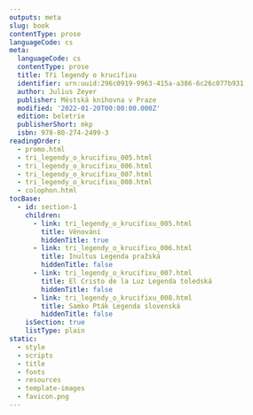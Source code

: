 ```yaml
---
outputs: meta
slug: book
contentType: prose
languageCode: cs
meta:
  languageCode: cs
  contentType: prose
  title: Tři legendy o krucifixu
  identifier: urn:uuid:296c0919-9963-415a-a386-6c26c077b931
  author: Julius Zeyer
  publisher: Městská knihovna v Praze
  modified: '2022-01-20T00:00:00.000Z'
  edition: beletrie
  publisherShort: mkp
  isbn: 978-80-274-2499-3
readingOrder:
  - promo.html
  - tri_legendy_o_krucifixu_005.html
  - tri_legendy_o_krucifixu_006.html
  - tri_legendy_o_krucifixu_007.html
  - tri_legendy_o_krucifixu_008.html
  - colophon.html
tocBase:
  - id: section-1
    children:
      - link: tri_legendy_o_krucifixu_005.html
        title: Věnování
        hiddenTitle: true
      - link: tri_legendy_o_krucifixu_006.html
        title: Inultus Legenda pražská
        hiddenTitle: false
      - link: tri_legendy_o_krucifixu_007.html
        title: El Cristo de la Luz Legenda toledská
        hiddenTitle: false
      - link: tri_legendy_o_krucifixu_008.html
        title: Samko Pták Legenda slovenská
        hiddenTitle: false
    isSection: true
    listType: plain
static:
  - style
  - scripts
  - title
  - fonts
  - resources
  - template-images
  - favicon.png
---
```

